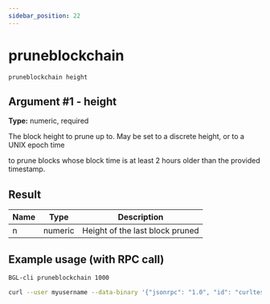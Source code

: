 ```yaml
---
sidebar_position: 22
---
```


# pruneblockchain

`pruneblockchain height`

## Argument #1 - height

**Type:** numeric, required

The block height to prune up to. May be set to a discrete height, or to a UNIX epoch time

to prune blocks whose block time is at least 2 hours older than the provided timestamp.

## Result

| Name | Type    | Description                     |
| ---- | ------- | ------------------------------- |
| n    | numeric | Height of the last block pruned |

## Example usage (with RPC call)

```sh
BGL-cli pruneblockchain 1000
```

```sh
curl --user myusername --data-binary '{"jsonrpc": "1.0", "id": "curltest", "method": "pruneblockchain", "params": [1000]}' -H 'content-type: text/plain;' http://127.0.0.1:8334/
```
